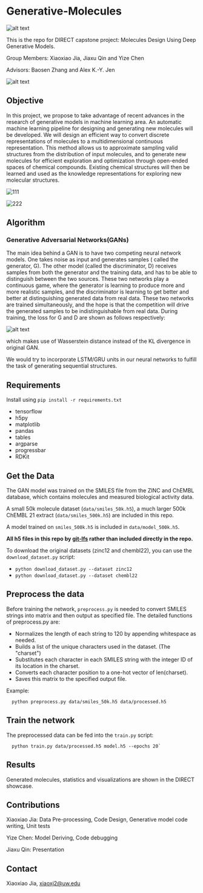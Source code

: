 # Generative-Molecules

![alt text](https://github.com/chennnnnyize/Generative-Molecules/blob/master/Graphs/GAN.png)


This is the repo for DIRECT capstone project: Molecules Design Using Deep Generative Models.

Group Members: Xiaoxiao Jia, Jiaxu Qin and Yize Chen

Advisors: Baosen Zhang and Alex K.-Y. Jen

![alt text](https://github.com/chennnnnyize/Generative-Molecules/blob/master/data/examples.png)

## Objective

In this project, we propose to take advantage of recent advances in the research of generative models in machine learning area. An automatic machine learning pipeline for designing and generating new molecules will be developed. We will design an efficient way to convert discrete representations of molecules to a multidimensional continuous representation. This method allows us to approximate sampling valid structures from the distribution of input molecules, and to generate new molecules for efficient exploration and optimization through open-ended spaces of chemical compounds. Existing chemical structures will then be learned and used as the knowledge representations for exploring new molecular structures. 

![111](https://user-images.githubusercontent.com/35084836/40514598-8a799834-5f5e-11e8-8647-c4cac523c314.png)

![222](https://user-images.githubusercontent.com/35084836/40515765-ed355bd0-5f62-11e8-9860-b877cc0ad4da.png)

## Algorithm

### Generative Adversarial Networks(GANs)

The main idea behind a GAN is to have two competing neural network models. One takes noise as input and generates samples ( called the generator, G). The other model (called the discriminator, D) receives samples from both the generator and the training data, and has to be able to distinguish between the two sources. These two networks play a continuous game, where the generator is learning to produce more and more realistic samples, and the discriminator is learning to get better and better at distinguishing generated data from real data. These two networks are trained simultaneously, and the hope is that the competition will drive the generated samples to be indistinguishable from real data. During training, the loss for G and D are shown as follows respectively:

![alt text](https://github.com/chennnnnyize/Generative-Molecules/blob/master/data/equation.png)

which makes use of Wasserstein distance instead of the KL divergence in original GAN.

We would try to incorporate LSTM/GRU units in our neural networks to fulfill the task of generating sequential structures.


## Requirements
Install using `pip install -r requirements.txt`

* tensorflow
* h5py
* matplotlib
* pandas
* tables
* argparse
* progressbar
* RDKit


## Get the Data
The GAN model was trained on the SMILES file from the ZINC and ChEMBL database, which contains molecules and measured biological activity data. 

A small 50k molecule dataset (`data/smiles_50k.h5`), a much larger 500k ChEMBL 21 extract (`data/smiles_500k.h5`) are included in this repo.

A model trained on `smiles_500k.h5` is included in `data/model_500k.h5`.

**All h5 files in this repo by [git-lfs](https://git-lfs.github.com/) rather than included directly in the repo.**

To download the original datasets (zinc12 and chembl22), you can use the `download_dataset.py` script:

 * `python download_dataset.py --dataset zinc12`
 * `python download_dataset.py --dataset chembl22`


## Preprocess the data

Before training the network, `preprocess.py` is needed to convert SMILES strings into matrix and then output as specified file. The detailed functions of preprocess.py are:

* Normalizes the length of each string to 120 by appending whitespace as needed.
* Builds a list of the unique characters used in the dataset. (The "charset")
* Substitutes each character in each SMILES string with the integer ID of its location in the charset.
* Converts each character position to a one-hot vector of len(charset).
* Saves this matrix to the specified output file.

Example: 

      python preprocess.py data/smiles_50k.h5 data/processed.h5


## Train the network

The preprocessed data can be fed into the `train.py` script:

      python train.py data/processed.h5 model.h5 --epochs 20`



## Results

Generated molecules, statistics and visualizations are shown in the DIRECT showcase.

## Contributions

Xiaoxiao Jia: Data Pre-processing, Code Design, Generative model code writing, Unit tests

Yize Chen: Model Deriving, Code debugging

Jiaxu Qin: Presentation

## Contact
Xiaoxiao Jia, xiaoxj2@uw.edu
